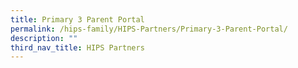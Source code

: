 ```yaml
---
title: Primary 3 Parent Portal
permalink: /hips-family/HIPS-Partners/Primary-3-Parent-Portal/
description: ""
third_nav_title: HIPS Partners
---
```

